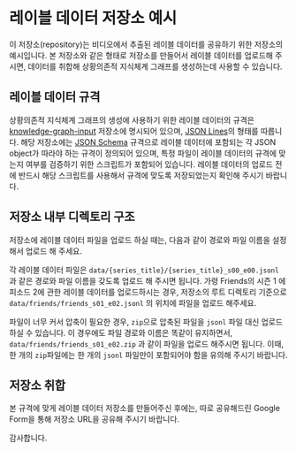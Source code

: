 # 레이블 데이터 저장소 예시

이 저장소(repository)는 비디오에서 추출된 레이블 데이터를 공유하기 위한 저장소의 예시입니다. 본 저장소와 같은 형태로 저장소를 만들어서 레이블 데이터를 업로드해 주시면, 데이터를 취합해 상황의존적 지식체계 그래프를 생성하는데 사용할 수 있습니다.

## 레이블 데이터 규격

상황의존적 지식체계 그래프의 생성에 사용하기 위한 레이블 데이터의 규격은 [knowledge-graph-input](https://github.com/uilab-vtt/knowledge-graph-input) 저장소에 명시되어 있으며, [JSON Lines](http://jsonlines.org/)의 형태를 따릅니다. 해당 저장소에는 [JSON Schema](https://json-schema.org/) 규격으로 레이블 데이터에 포함되는 각 JSON object가 따라야 하는 규격이 정의되어 있으며, 특정 파일이 레이블 데이터의 규격에 맞는지 여부를 검증하기 위한 스크립트가 포함되어 있습니다. 레이블 데이터의 업로드 전에 반드시 해당 스크립트를 사용해서 규격에 맞도록 저장되었는지 확인해 주시기 바랍니다. 

## 저장소 내부 디렉토리 구조

저장소에 레이블 데이터 파일을 업로드 하실 때는, 다음과 같이 경로와 파일 이름을 설정해서 업로드 해 주세요. 

각 레이블 데이터 파일은 `data/{series_title}/{series_title}_s00_e00.jsonl` 과 같은 경로와 파일 이름을 갖도록 업로드 해 주시면 됩니다. 가령 Friends의 시즌 1 에피소드 2에 관한 레이블 데이터를 업로드하시는 경우, 저장소의 루트 디렉토리 기준으로 `data/friends/friends_s01_e02.jsonl` 의 위치에 파일을 업로드 해주세요. 

파일이 너무 커서 압축이 필요한 경우, `zip`으로 압축된 파일을 `jsonl` 파일 대신 업로드하실 수 있습니다. 이 경우에도 파일 경로와 이름은 똑같이 유지하면서, `data/friends/friends_s01_e02.zip` 과 같이 파일을 업로드 해주시면 됩니다. 이때, 한 개의 `zip`파일에는 한 개의 `jsonl` 파일만이 포함되어야 함을 유의해 주시기 바랍니다. 

## 저장소 취합

본 규격에 맞게 레이블 데이터 저장소를 만들어주신 후에는, 따로 공유해드린 Google Form을 통해 저장소 URL을 공유해 주시기 바랍니다.

감사합니다.
